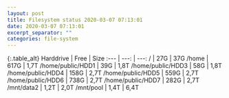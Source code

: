 ```yaml
---
layout: post
title: Filesystem status 2020-03-07 07:13:01
date: 2020-03-07 07:13:01
excerpt_separator: ""
categories: file-system
---
```

{:.table_alt}
Harddrive | Free | Size
:--- | ---: | ---:
/ | 27G | 37G
/home | 617G | 1,7T
/home/public/HDD1 | 39G | 1,8T
/home/public/HDD3 | 58G | 1,8T
/home/public/HDD4 | 158G | 2,7T
/home/public/HDD5 | 559G | 2,7T
/home/public/HDD6 | 738G | 2,7T
/home/public/HDD7 | 282G | 2,7T
/mnt/data2 | 1,2T | 2,0T
/mnt/pool | 1,4T | 6,4T
